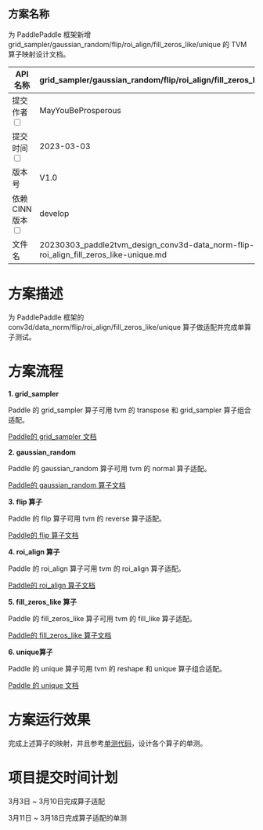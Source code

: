 ## 方案名称
为 PaddlePaddle 框架新增 grid_sampler/gaussian_random/flip/roi_align/fill_zeros_like/unique 的 TVM 算子映射设计文档。

| API名称 | grid_sampler/gaussian_random/flip/roi_align/fill_zeros_like/unique | 
|---|---|
|提交作者<input type="checkbox" class="rowselector hidden"> | MayYouBeProsperous | 
|提交时间<input type="checkbox" class="rowselector hidden"> | 2023-03-03 | 
|版本号 | V1.0 | 
|依赖CINN版本<input type="checkbox" class="rowselector hidden"> | develop | 
|文件名 | 20230303_paddle2tvm_design_conv3d-data_norm-flip-roi_align_fill_zeros_like-unique.md<br> | 

# 方案描述
为 PaddlePaddle 框架的 conv3d/data_norm/flip/roi_align/fill_zeros_like/unique 算子做适配并完成单算子测试。


# 方案流程

**1. grid_sampler**

Paddle 的 grid_sampler 算子可用 tvm 的 transpose 和 grid_sampler 算子组合适配。

[Paddle的 grid_sampler 文档](https://www.paddlepaddle.org.cn/documentation/docs/zh/api/paddle/sparse/nn/Conv3D_cn.html#conv3d)

**2. gaussian_random**

Paddle 的 gaussian_random 算子可用 tvm 的 normal 算子适配。

[Paddle的 gaussian_random 算子文档](https://www.paddlepaddle.org.cn/documentation/docs/en/api/paddle/static/nn/data_norm_en.html)

**3. flip 算子**

Paddle 的 flip 算子可用 tvm 的 reverse 算子适配。

[Paddle的 flip 算子文档](https://www.paddlepaddle.org.cn/documentation/docs/en/api/paddle/flip_en.html#flip)

**4. roi_align 算子**

Paddle 的 roi_align 算子可用 tvm 的 roi_align 算子适配。

[Paddle的 roi_align 算子文档](https://www.paddlepaddle.org.cn/documentation/docs/en/api/paddle/vision/ops/roi_align_en.html#roi-align)

**5. fill_zeros_like 算子**

Paddle 的 fill_zeros_like 算子可用 tvm 的 fill_like 算子适配。

[Paddle的 fill_zeros_like 算子文档](https://www.paddlepaddle.org.cn/documentation/docs/en/api/paddle/nn/functional/softmax_with_cross_entropy_en.html#softmax-with-cross-entropy)

**6. unique算子**

<!-- | 类别 | Paddle | TVM |
| ------ | ------ | ------ |
| Input | x | data  |
| Attribute | return_index  | - |
| Attribute | return_inverse  | - |
| Attribute | return_counts  | - |
| Attribute | - | is_sorted  |
| Attribute | axis   | - |
| Attribute | dtype  | - |
| Output | out  | unique  |
| Output | index  | indices |
| Output | inverse   | inverse_indices  |
| Output | counts   | counts | -->

Paddle 的 unique 算子可用 tvm 的 reshape 和 unique 算子组合适配。

[Paddle 的 unique 文档](https://www.paddlepaddle.org.cn/documentation/docs/zh/api/paddle/unique_cn.html#unique)


# 方案运行效果
完成上述算子的映射，并且参考[单测代码](https://github.com/apache/tvm/blob/main/tests/python/frontend/paddlepaddle/test_forward.py)，设计各个算子的单测。


# 项目提交时间计划
3月3日 ~ 3月10日完成算子适配

3月11日 ~ 3月18日完成算子适配的单测
